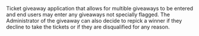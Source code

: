 Ticket giveaway application that allows for multible giveaways to be entered and end users may enter any giveaways not specially flagged. The Administrator of the giveaway can also decide to repick a winner if they decline to take the tickets or if they are disqualified for any reason.
